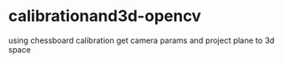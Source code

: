 # calibrationand3d-opencv
using chessboard calibration get camera params and project  plane to 3d space

